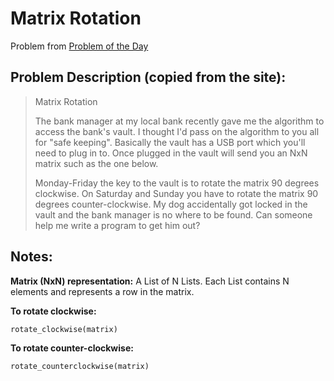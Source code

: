 Matrix Rotation
===============

Problem from [Problem of the Day](http://www.problemotd.com/problem/matrix-rotation/)

Problem Description (copied from the site):
-------------------------------------------
> Matrix Rotation
>
> The bank manager at my local bank recently gave me the algorithm to access the bank's vault. I thought I'd pass on the algorithm to you all for "safe keeping". Basically the vault has a USB port which you'll need to plug in to. Once plugged in the vault will send you an NxN matrix such as the one below.
> 
> Monday-Friday the key to the vault is to rotate the matrix 90 degrees clockwise. On Saturday and Sunday you have to rotate the matrix 90 degrees counter-clockwise. My dog accidentally got locked in the vault and the bank manager is no where to be found. Can someone help me write a program to get him out?


Notes:
------
**Matrix (NxN) representation:** A List of N Lists. Each List contains N elements and represents a row in the matrix.

**To rotate clockwise:**

`rotate_clockwise(matrix)`

**To rotate counter-clockwise:**

`rotate_counterclockwise(matrix)`